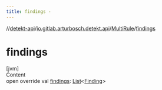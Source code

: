```yaml
---
title: findings -
---
```

//[detekt-api](../../index.md)/[io.gitlab.arturbosch.detekt.api](../index.md)/[MultiRule](index.md)/[findings](findings.md)



# findings  
[jvm]  
Content  
open override val [findings](findings.md): [List](https://kotlinlang.org/api/latest/jvm/stdlib/kotlin.collections/-list/index.html)<[Finding](../-finding/index.md)>  




